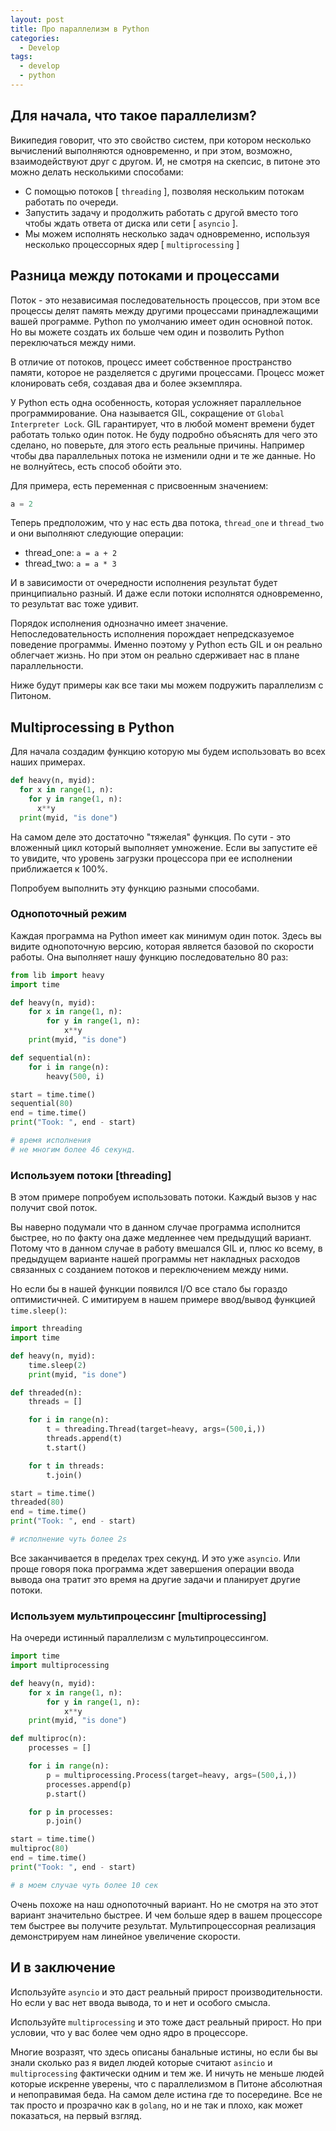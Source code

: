 ```yaml
---
layout: post
title: Про параллелизм в Python
categories:
  - Develop
tags:
  - develop
  - python
---
```


## Для начала, что такое параллелизм?

Википедия говорит, что это свойство систем, при котором несколько вычислений выполняются одновременно, и при этом, возможно, взаимодействуют друг с другом. И, не смотря на скепсис, в питоне это можно делать несколькими способами:

* С помощью потоков [ `threading` ], позволяя нескольким потокам работать по очереди.
* Запустить задачу и продолжить работать с другой вместо того чтобы ждать ответа от диска или сети [ `asyncio` ]. 
* Мы можем исполнять несколько задач одновременно, используя несколько процессорных ядер [ `multiprocessing` ]

## Разница между потоками и процессами

Поток - это независимая последовательность процессов, при этом все процессы делят память между другими процессами принадлежащими вашей программе. Python по умолчанию имеет один основной поток. Но вы можете создать их больше чем один и позволить Python переключаться между ними. 

В отличие от потоков, процесс имеет собственное пространство памяти, которое не разделяется с другими процессами. Процесс может клонировать себя, создавая два и более экземпляра.

У Python есть одна особенность, которая усложняет параллельное программирование. Она называется GIL, сокращение от `Global Interpreter Lock`. GIL гарантирует, что в любой момент времени будет работать только один поток. Не буду подробно объяснять для чего это сделано, но поверьте, для этого есть реальные причины. Например чтобы два параллельных потока не изменили одни и те же данные. Но не волнуйтесь, есть способ обойти это.

Для примера, есть переменная с присвоенным значением:

```python
a = 2
```
Теперь предположим, что у нас есть два потока, `thread_one` и `thread_two` и они выполняют следующие операции:

* thread_one: `a = a + 2`
* thread_two: `a = a * 3`

И в зависимости от очередности исполнения результат будет принципиально разный. И даже если потоки исполнятся одновременно, то результат вас тоже удивит.

Порядок исполнения однозначно имеет значение. Непоследовательность исполнения порождает непредсказуемое поведение программы. Именно поэтому у Python есть GIL и он реально облегчает жизнь. Но при этом он реально сдерживает нас в плане параллельности.

Ниже будут примеры как все таки мы можем подружить параллелизм с Питоном.

## Multiprocessing в Python

Для начала создадим функцию которую мы будем использовать во всех наших примерах.

```python
def heavy(n, myid):
  for x in range(1, n):
    for y in range(1, n):
      x**y
  print(myid, "is done")
```
На самом деле это достаточно "тяжелая" функция. По сути - это вложенный цикл который выполняет умножение. Если вы запустите её то увидите, что уровень загрузки процессора при ее исполнении приближается к 100%.

Попробуем выполнить эту функцию разными способами.

### Однопоточный режим

Каждая программа на Python имеет как минимум один поток. Здесь вы видите однопоточную версию, которая является базовой по скорости работы. Она выполняет нашу функцию последовательно 80 раз:

```python
from lib import heavy
import time

def heavy(n, myid):
    for x in range(1, n):
        for y in range(1, n):
            x**y
    print(myid, "is done")

def sequential(n):
    for i in range(n):    
        heavy(500, i)

start = time.time()
sequential(80)
end = time.time()
print("Took: ", end - start)

# время исполнения 
# не многим более 46 секунд.
```
### Используем потоки [threading]

В этом примере попробуем использовать потоки. Каждый вызов у нас получит свой поток.

Вы наверно подумали что в данном случае программа исполнится быстрее, но по факту она даже медленнее чем предыдущий вариант. Потому что в данном случае в работу вмешался GIL и, плюс ко всему, в предыдущем варианте нашей программы нет накладных расходов связанных с созданием потоков и переключением между ними.

Но если бы в нашей функции появился I/O все стало бы гораздо оптимистичней. С имитируем в нашем примере ввод/вывод функцией `time.sleep()`:

```python
import threading
import time

def heavy(n, myid):
    time.sleep(2)
    print(myid, "is done")

def threaded(n):
    threads = []

    for i in range(n):
        t = threading.Thread(target=heavy, args=(500,i,))
        threads.append(t)
        t.start()

    for t in threads:
        t.join()

start = time.time()
threaded(80)
end = time.time()
print("Took: ", end - start)

# исполнение чуть более 2s
```
Все заканчивается в пределах трех секунд. И это уже `asyncio`. Или проще говоря пока программа ждет завершения операции ввода вывода она тратит это время на другие задачи и планирует другие потоки.

### Используем мультипроцессинг [multiprocessing]

На очереди истинный параллелизм с мультипроцессингом.

```python
import time
import multiprocessing

def heavy(n, myid):
    for x in range(1, n):
        for y in range(1, n):
            x**y
    print(myid, "is done")

def multiproc(n):
    processes = []

    for i in range(n):
        p = multiprocessing.Process(target=heavy, args=(500,i,))
        processes.append(p)
        p.start()

    for p in processes:
        p.join()

start = time.time()
multiproc(80)
end = time.time()
print("Took: ", end - start)

# в моем случае чуть более 10 сек
```
Очень похоже на наш однопоточный вариант. Но не смотря на это этот вариант значительно быстрее. И чем больше ядер в вашем процессоре тем быстрее вы получите результат. Мультипроцессорная реализация демонстрируем нам линейное увеличение скорости.

## И в заключение

Используйте `asyncio` и это даст реальный прирост производительности. Но если у вас нет ввода вывода, то и нет и особого смысла.

Используйте `multiprocessing` и это тоже даст реальный прирост. Но при условии, что у вас более чем одно ядро в процессоре.

Многие возразят, что здесь описаны банальные истины, но если бы вы знали сколько раз я видел людей которые считают `asincio` и `multiprocessing` фактически одним и тем же. И ничуть не меньше людей которые искренне уверены, что с параллелизмом в Питоне абсолютная и непоправимая беда. На самом деле истина где то посередине. Все не так просто и прозрачно как в `golang`, но и не так и плохо, как может показаться, на первый взгляд.
